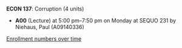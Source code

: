 **ECON 137**: Corruption (4 units)

- **A00** (Lecture) at 5:00 pm–7:50 pm on Monday at SEQUO 231 by Niehaus, Paul (A09140336)

[Enrollment numbers over time](./ECON137.tsv)
